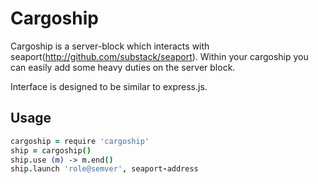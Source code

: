 Cargoship
===

Cargoship is a server-block which interacts with seaport(http://github.com/substack/seaport). 
Within your cargoship you can easily add some heavy duties on the server block.

Interface is designed to be similar to express.js.

Usage
---

``` coffeescript
cargoship = require 'cargoship'
ship = cargoship()
ship.use (m) -> m.end()
ship.launch 'role@semver', seaport-address
```
